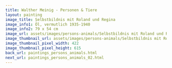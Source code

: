 ```yaml
---
title: Walther Meinig - Personen & Tiere
layout: painting
image_title: Selbstbildnis mit Roland und Regina
image_info1: Öl, vermutlich 1935-1940
image_info2: 79 x 54 cm
image_url: assets/images/persons-animals/Selbstbildnis mit Roland und Regina.png
image_thumbnail_url: assets/images/persons-animals/Selbstbildnis mit Roland und Regina-klein.png
image_thumbnail_pixel_width: 422
image_thumbnail_pixel_height: 615
back_url: paintings_persons_animals.html
next_url: paintings_persons_animals_02.html
---
```

